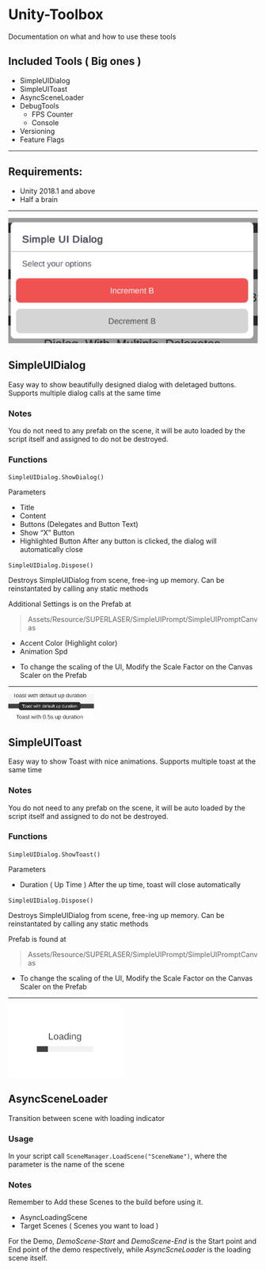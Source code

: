 # Unity-Toolbox
Documentation on what and how to use these tools

## Included Tools ( Big ones )
- SimpleUIDialog
- SimpleUIToast
- AsyncSceneLoader
- DebugTools
  - FPS Counter
  - Console
- Versioning
- Feature Flags


___

## Requirements: 
-	Unity 2018.1 and above
-	Half a brain

___

![alt text](https://github.com/superlaser97/Unity-Toolbox/blob/master/Assets/SUPERLASER/SimpleUIPrompt/README_Header.PNG "SimpleUIDialog")
## SimpleUIDialog
Easy way to show beautifully designed dialog with deletaged buttons. Supports multiple dialog calls at the same time

### Notes
You do not need to any prefab on the scene, it will be auto loaded by the script itself and assigned to do not be destroyed.

### Functions
`SimpleUIDialog.ShowDialog()`

Parameters
-	Title
-	Content
-	Buttons (Delegates and Button Text)
-	Show “X” Button
-	Highlighted Button
After any button is clicked, the dialog will automatically close

`SimpleUIDialog.Dispose()`

Destroys SimpleUIDialog from scene, free-ing up memory. Can be reinstantated by calling any static methods

Additional Settings is on the Prefab at
> Assets/Resource/SUPERLASER/SimpleUIPrompt/SimpleUIPromptCanvas
-	Accent Color (Highlight color)
-	Animation Spd

* To change the scaling of the UI, Modify the Scale Factor on the Canvas Scaler on the Prefab

___

![alt text](https://github.com/superlaser97/Unity-Toolbox/blob/master/Assets/SUPERLASER/SimpleUIToast/README_Header.PNG "SimpleUIToast")
## SimpleUIToast
Easy way to show Toast with nice animations. Supports multiple toast at the same time

### Notes
You do not need to any prefab on the scene, it will be auto loaded by the script itself and assigned to do not be destroyed.

### Functions
`SimpleUIDialog.ShowToast()`

Parameters
-	Duration ( Up Time )
After the up time, toast will close automatically

`SimpleUIDialog.Dispose()`

Destroys SimpleUIDialog from scene, free-ing up memory. Can be reinstantated by calling any static methods

Prefab is found at
> Assets/Resource/SUPERLASER/SimpleUIPrompt/SimpleUIPromptCanvas

* To change the scaling of the UI, Modify the Scale Factor on the Canvas Scaler on the Prefab

___

![alt text](https://github.com/superlaser97/Unity-Toolbox/blob/master/Assets/SUPERLASER/AsyncSceneLoader/README_Header.PNG "AsyncSceneLoader")
## AsyncSceneLoader
Transition between scene with loading indicator

### Usage
In your script call `SceneManager.LoadScene("SceneName")`, where the parameter is the name of the scene

### Notes
Remember to Add these Scenes to the build before using it.
- AsyncLoadingScene
- Target Scenes ( Scenes you want to load )

For the Demo, *DemoScene-Start* and *DemoScene-End* is the Start point and End point of the demo respectively, while *AsyncScneLoader* is the loading scene itself.
